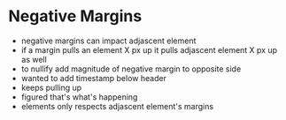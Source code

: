 # Negative Margins

- negative margins can impact adjascent element
- if a margin pulls an element X px up it pulls adjascent element X px up as well
- to nullify add magnitude of negative margin to opposite side
- wanted to add timestamp below header
- keeps pulling up
- figured that's what's happening
- elements only respects adjascent element's margins
